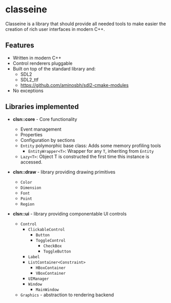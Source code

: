 # classeine

Classeine is a library that should provide all needed tools to make easier
the creation of rich user interfaces in modern C++.

## Features
* Written in modern C++
* Control renderers pluggable
* Built on top of the standard library and:
  * SDL2
  * SDL2_ttf
  * https://github.com/aminosbh/sdl2-cmake-modules
* No exceptions

## Libraries implemented

* **clsn::core** - Core functionality
  * Event management
  * Properties
  * Configuration by sections
  * `Entity` polymorphic base class: Adds some memory profiling tools
    * `EntityWrapper<T>`: Wrapper for any `T`, inheriting from `Entity`
  * `Lazy<T>`: Object T is constructed the first time this instance is accessed.
  
* **clsn::draw** - library providing drawing primitives
  * `Color`
  * `Dimension`
  * `Font`
  * `Point`
  * `Region`
  
* **clsn::ui** - library providing componentable UI controls
  * `Control`
    * `ClickableControl`
      * `Button` 
      * `ToggleControl`
        * `CheckBox` 
        * `ToggleButton`
    * `Label` 
    * `ListContainer<Constraint>`
      * `HBoxContainer`
      * `VBoxContainer`
    * `UIManager`
    * `Window`
      * `MainWindow`
  * `Graphics` - abstraction to rendering backend


